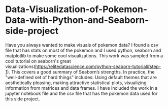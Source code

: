 # Data-Visualization-of-Pokemon-Data-with-Python-and-Seaborn-side-project
Have you always wanted to make visuals of pokemon data? I found a csv file that has stats on most of the pokemon and I used python, seaborn and matplotlib to make some cool visualizations. This work was sampled from a cool tutorial on seaborn's great visualizations(https://elitedatascience.com/python-seaborn-tutorial#step-1).  This covers a good summary of Seaborn’s strengths. In practice, the “well-defined set of hard things” includes: Using default themes that are aesthetically pleasing, making attractive statistical plots, visualizing information from matrices and data frames. I have included the work in a jupyter notebook file and the csv file that has the pokemon data used for this side project.
